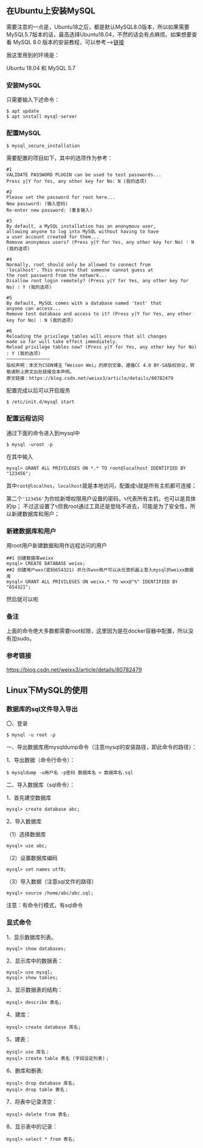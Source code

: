 ## 在Ubuntu上安装MySQL

需要注意的一点是，Ubuntu18之后，都是默认MySQL8.0版本，所以如果需要MySQL5.7版本的话，最高选择Ubuntu18.04，不然的话会有点麻烦。如果想要查看 MySQL 8.0 版本的安装教程，可以参考-->[链接](https://blog.csdn.net/weixx3/article/details/94133847)

我这里用到的环境是：

Ubuntu 18.04 和 MySQL 5.7

### 安装MySQL

只需要输入下述命令：

```
$ apt update
$ apt install mysql-server
```

### 配置MySQL

```
$ mysql_secure_installation
```

需要配置的项目如下，其中的选项作为参考：

```
#1
VALIDATE PASSWORD PLUGIN can be used to test passwords...
Press y|Y for Yes, any other key for No: N (我的选项)

#2
Please set the password for root here...
New password: (输入密码)
Re-enter new password: (重复输入)

#3
By default, a MySQL installation has an anonymous user,
allowing anyone to log into MySQL without having to have
a user account created for them...
Remove anonymous users? (Press y|Y for Yes, any other key for No) : N (我的选项)

#4
Normally, root should only be allowed to connect from
'localhost'. This ensures that someone cannot guess at
the root password from the network...
Disallow root login remotely? (Press y|Y for Yes, any other key for No) : Y (我的选项)

#5
By default, MySQL comes with a database named 'test' that
anyone can access...
Remove test database and access to it? (Press y|Y for Yes, any other key for No) : N (我的选项)

#6
Reloading the privilege tables will ensure that all changes
made so far will take effect immediately.
Reload privilege tables now? (Press y|Y for Yes, any other key for No) : Y (我的选项)
————————————————
版权声明：本文为CSDN博主「Weison Wei」的原创文章，遵循CC 4.0 BY-SA版权协议，转载请附上原文出处链接及本声明。
原文链接：https://blog.csdn.net/weixx3/article/details/80782479
```

配置完成以后可以开启服务

```
$ /etc/init.d/mysql start
```

### 配置远程访问

通过下面的命令进入到mysql中

```
$ mysql -uroot -p
```

在其中输入

```
mysql> GRANT ALL PRIVILEGES ON *.* TO root@localhost IDENTIFIED BY "123456";
```

其中`root@localhos`，`localhost`就是本地访问，配置成`%`就是所有主机都可连接；

第二个`'123456'`为你给新增权限用户设置的密码，`%`代表所有主机，也可以是具体的ip；
不过这设置了`%`但我root通过工具还是登陆不进去，可能是为了安全性，所以新建数据库和用户；



### 新建数据库和用户

用root用户新建数据和用作远程访问的用户

```
##1 创建数据库weixx
mysql> CREATE DATABASE weixx;
##2 创建用户wxx(密码654321) 并允许wxx用户可以从任意机器上登入mysql的weixx数据库
mysql> GRANT ALL PRIVILEGES ON weixx.* TO wxx@"%" IDENTIFIED BY "654321"; 
```

然后就可以啦



### 备注

上面的命令绝大多数都需要root权限，这里因为是在docker容器中配置，所以没有加sudo。



### 参考链接

https://blog.csdn.net/weixx3/article/details/80782479



## Linux下MySQL的使用

### 数据库的sql文件导入导出

〇、登录

```
$ mysql -u root -p
```

一、导出数据库用mysqldump命令（注意mysql的安装路径，即此命令的路径）：

1、导出数据（命令行命令）：

```
$ mysqldump -u用户名 -p密码 数据库名 > 数据库名.sql
```

二、导入数据库（sql命令）：

1、首先建空数据库

```
mysql> create database abc;
```


2、导入数据库

（1）选择数据库

```
mysql> use abc;
```


（2）设置数据库编码

```
mysql> set names utf8;
```


（3）导入数据（注意sql文件的路径）

```
mysql> source /home/abc/abc.sql;
```

注意：有命令行模式，有sql命令

### 显式命令

1、显示数据库列表。 

```
mysql> show databases; 
```

 2、显示库中的数据表： 

```
mysql> use mysql;
mysql> show tables; 
```

 3、显示数据表的结构：

```
mysql> describe 表名; 
```

 4、建库： 

```
mysql> create database 库名; 
```

 5、建表： 

```
mysql> use 库名； 
mysql> create table 表名 (字段设定列表)； 
```

 6、删库和删表: 

```
mysql> drop database 库名; 
mysql> drop table 表名； 
```

 7、将表中记录清空： 

```
mysql> delete from 表名;
```

 8、显示表中的记录： 

```
mysql> select * from 表名;
```

